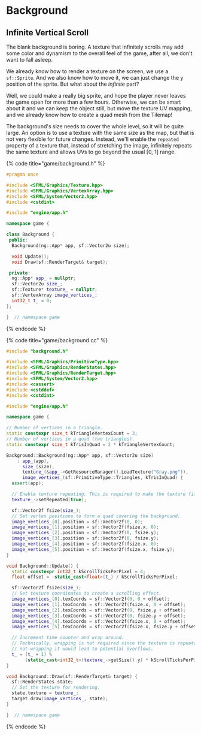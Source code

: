 # Background

## Infinite Vertical Scroll

The blank background is boring. A texture that infinitely scrolls may add some color and dynamism to the overall feel of the game, after all, we don't want to fall asleep.

We already know how to render a texture on the screen, we use a `sf::Sprite`. And we also know how to move it, we can just change the y position of the sprite. But what about the _infinite_ part?

Well, we could make a really big sprite, and hope the player never leaves the game open for more than a few hours. Otherwise, we can be smart about it and we can keep the object still, but move the texture UV mapping, and we already know how to create a quad mesh from the Tilemap!

The background's size needs to cover the whole level, so it will be quite large. An option is to use a texture with the same size as the map, but that is not very flexible for future changes. Instead, we'll enable the `repeated` property of a texture that, instead of stretching the image, infinitely repeats the same texture and allows UVs to go beyond the usual \[0, 1] range.

{% code title="game/background.h" %}
```cpp
#pragma once

#include <SFML/Graphics/Texture.hpp>
#include <SFML/Graphics/VertexArray.hpp>
#include <SFML/System/Vector2.hpp>
#include <cstdint>

#include "engine/app.h"

namespace game {

class Background {
 public:
  Background(ng::App* app, sf::Vector2u size);

  void Update();
  void Draw(sf::RenderTarget& target);

 private:
  ng::App* app_ = nullptr;
  sf::Vector2u size_;
  sf::Texture* texture_ = nullptr;
  sf::VertexArray image_vertices_;
  int32_t t_ = 0;
};

}  // namespace game
```
{% endcode %}

{% code title="game/background.cc" %}
```cpp
#include "background.h"

#include <SFML/Graphics/PrimitiveType.hpp>
#include <SFML/Graphics/RenderStates.hpp>
#include <SFML/Graphics/RenderTarget.hpp>
#include <SFML/System/Vector2.hpp>
#include <cassert>
#include <cstddef>
#include <cstdint>

#include "engine/app.h"

namespace game {

// Number of vertices in a triangle.
static constexpr size_t kTriangleVertexCount = 3;
// Number of vertices in a quad (two triangles).
static constexpr size_t kTrisInQuad = 2 * kTriangleVertexCount;

Background::Background(ng::App* app, sf::Vector2u size)
    : app_(app),
      size_(size),
      texture_(&app_->GetResourceManager().LoadTexture("Gray.png")),
      image_vertices_(sf::PrimitiveType::Triangles, kTrisInQuad) {
  assert(app);

  // Enable texture repeating. This is required to make the texture fill the whole mesh.
  texture_->setRepeated(true);

  sf::Vector2f fsize(size_);
  // Set vertex positions to form a quad covering the background.
  image_vertices_[0].position = sf::Vector2f(0, 0);
  image_vertices_[1].position = sf::Vector2f(fsize.x, 0);
  image_vertices_[2].position = sf::Vector2f(0, fsize.y);
  image_vertices_[3].position = sf::Vector2f(0, fsize.y);
  image_vertices_[4].position = sf::Vector2f(fsize.x, 0);
  image_vertices_[5].position = sf::Vector2f(fsize.x, fsize.y);
}

void Background::Update() {
  static constexpr int32_t kScrollTicksPerPixel = 4;
  float offset = -static_cast<float>(t_) / kScrollTicksPerPixel;

  sf::Vector2f fsize(size_);
  // Set texture coordinates to create a scrolling effect.
  image_vertices_[0].texCoords = sf::Vector2f(0, 0 + offset);
  image_vertices_[1].texCoords = sf::Vector2f(fsize.x, 0 + offset);
  image_vertices_[2].texCoords = sf::Vector2f(0, fsize.y + offset);
  image_vertices_[3].texCoords = sf::Vector2f(0, fsize.y + offset);
  image_vertices_[4].texCoords = sf::Vector2f(fsize.x, 0 + offset);
  image_vertices_[5].texCoords = sf::Vector2f(fsize.x, fsize.y + offset);

  // Increment time counter and wrap around.
  // Technically, wrapping is not required since the texture is repeated, but
  // not wrapping it would lead to potential overflows.
  t_ = (t_ + 1) %
       (static_cast<int32_t>(texture_->getSize().y) * kScrollTicksPerPixel);
}

void Background::Draw(sf::RenderTarget& target) {
  sf::RenderStates state;
  // Set the texture for rendering.
  state.texture = texture_;
  target.draw(image_vertices_, state);
}

}  // namespace game
```
{% endcode %}
